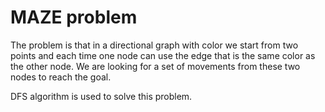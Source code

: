 # MAZE problem
The problem is that in a directional graph with color we start from two points and each time one node can use the edge that is the same color as the other node.
We are looking for a set of movements from these two nodes to reach the goal.

DFS algorithm is used to solve this problem.